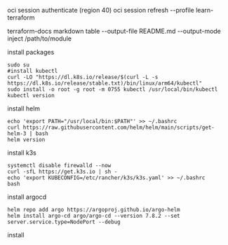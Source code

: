 oci session authenticate (region 40)
oci session refresh --profile learn-terraform

terraform-docs markdown table --output-file README.md --output-mode inject /path/to/module

install packages


```
sudo su
#install kubectl
curl -LO "https://dl.k8s.io/release/$(curl -L -s https://dl.k8s.io/release/stable.txt)/bin/linux/arm64/kubectl"
sudo install -o root -g root -m 0755 kubectl /usr/local/bin/kubectl
kubectl version
```
install helm
```
echo 'export PATH="/usr/local/bin:$PATH"' >> ~/.bashrc
curl https://raw.githubusercontent.com/helm/helm/main/scripts/get-helm-3 | bash
helm version
```

install k3s
```
systemctl disable firewalld --now
curl -sfL https://get.k3s.io | sh -
echo 'export KUBECONFIG=/etc/rancher/k3s/k3s.yaml' >> ~/.bashrc
bash
```



install argocd
```
helm repo add argo https://argoproj.github.io/argo-helm
helm install argo-cd argo/argo-cd --version 7.8.2 --set server.service.type=NodePort --debug
```
install 